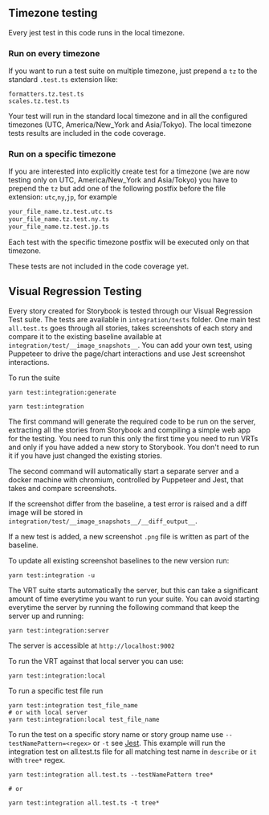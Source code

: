 ## Timezone testing

Every jest test in this code runs in the local timezone.

### Run on every timezone

If you want to run a test suite on multiple timezone, just prepend a `tz` to the
standard `.test.ts` extension like:

```
formatters.tz.test.ts
scales.tz.test.ts
```

Your test will run in the standard local timezone and in all the configured timezones (UTC, America/New_York and Asia/Tokyo).
The local timezone tests results are included in the code coverage.

### Run on a specific timezone

If you are interested into explicitly create test for a timezone (we are now testing only on UTC, America/New_York and Asia/Tokyo) you have to prepend the `tz` but add one of the following postfix before the file extension: `utc`,`ny`,`jp`, for example

```sh
your_file_name.tz.test.utc.ts
your_file_name.tz.test.ny.ts
your_file_name.tz.test.jp.ts
```

Each test with the specific timezone postfix will be executed only on that timezone.

These tests are not included in the code coverage yet.


## Visual Regression Testing

Every story created for Storybook is tested through our Visual Regression Test suite.
The tests are available in `integration/tests` folder. One main test `all.test.ts` goes through all stories, takes screenshots of each story
and compare it to the existing baseline available at `integration/test/__image_snapshots__`. You can add your own test,
using Puppeteer to drive the page/chart interactions and use Jest screenshot interactions.

To run the suite
```
yarn test:integration:generate

yarn test:integration

```

The first command will generate the required code to be run on the server, extracting all the stories from Storybook
and compiling a simple web app for the testing. You need to run this only the first time you need to run VRTs and only
if you have added a new story to Storybook. You don't need to run it if you have just changed the existing stories.

The second command will automatically start a separate server and a docker machine with chromium,
controlled by Puppeteer and Jest, that takes and compare screenshots.

If the screenshot differ from the baseline, a test error is raised and a diff image will be stored in `integration/test/__image_snapshots__/__diff_output__`.

If a new test is added, a new screenshot `.png` file is written as part of the baseline.

To update all existing screenshot baselines to the new version run:
```
yarn test:integration -u
```

The VRT suite starts automatically the server, but this can take a significant amount of time everytime you want to 
run your suite. You can avoid starting everytime the server by running the following command that keep the server up and
running:

```
yarn test:integration:server
```
The server is accessible at `http://localhost:9002`

To run the VRT against that local server you can use:
```
yarn test:integration:local
```

To run a specific test file run
```
yarn test:integration test_file_name
# or with local server
yarn test:integration:local test_file_name
```

To run the test on a specific story name or story group name use `--testNamePattern=<regex>` or `-t`
see [Jest](https://jestjs.io/docs/en/cli.html#--testnamepatternregex). This example will run the integration test
on all.test.ts file for all matching test name in `describe` or `it` with `tree*` regex.

```
yarn test:integration all.test.ts --testNamePattern tree*

# or

yarn test:integration all.test.ts -t tree*

```
